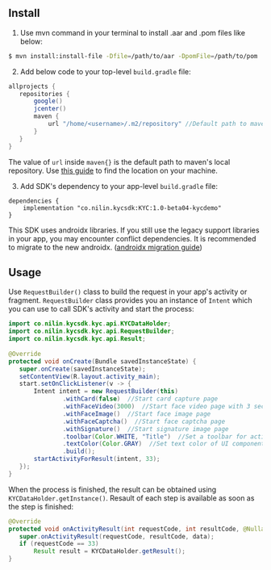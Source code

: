 ## Install
1. Use mvn command in your terminal to install .aar and .pom files like below:
```bash
$ mvn install:install-file -Dfile=/path/to/aar -DpomFile=/path/to/pom
```


2. Add below code to your top-level ```build.gradle``` file:
```groovy
allprojects {
   repositories {
       google()
       jcenter()
       maven {
           url "/home/<username>/.m2/repository" //Default path to maven’s local repository
       }
   }
}
```
The value of ```url``` inside ```maven{}``` is the default path to maven's local repository. 
Use [this guide](https://www.baeldung.com/maven-local-repository) to find the location on your machine.


3. Add SDK's dependency to your app-level ```build.gradle``` file:
```groovey
dependencies {
    implementation "co.nilin.kycsdk:KYC:1.0-beta04-kycdemo"
}
```
This SDK uses androidx libraries. If you still use the legacy support libraries in your app, you may encounter conflict dependencies. 
It is recommended to migrate to the new androidx. ([androidx migration guide](https://developer.android.com/jetpack/androidx/migrate))


## Usage
Use ```RequestBuilder()``` class to build the request in your app's activity or fragment. 
```RequestBuilder``` class provides you an instance of ```Intent``` which you can use to call SDK's activity and start the process:
```java
import co.nilin.kycsdk.kyc.api.KYCDataHolder;
import co.nilin.kycsdk.kyc.api.RequestBuilder;
import co.nilin.kycsdk.kyc.api.Result;
 
@Override
protected void onCreate(Bundle savedInstanceState) {
   super.onCreate(savedInstanceState);
   setContentView(R.layout.activity_main);
   start.setOnClickListener(v -> {
       Intent intent = new RequestBuilder(this)
               .withCard(false)  //Start card capture page
               .withFaceVideo(3000)  //Start face video page with 3 seconds video time
               .withFaceImage()  //Start face image page
               .withFaceCaptcha()  //Start face captcha page
               .withSignature()  //Start signature image page
               .toolbar(Color.WHITE, "Title")  //Set a toolbar for activity with color and title
               .textColor(Color.GRAY)  //Set text color of UI components inside activity
               .build();
       startActivityForResult(intent, 33);
   });
}
```

When the process is finished, the result can be obtained using ```KYCDataHolder.getInstance()```.
Resault of each step is available as soon as the step is finished:
```java
@Override
protected void onActivityResult(int requestCode, int resultCode, @Nullable Intent data) {
   super.onActivityResult(requestCode, resultCode, data);
   if (requestCode == 33)
       Result result = KYCDataHolder.getResult();
}
```
